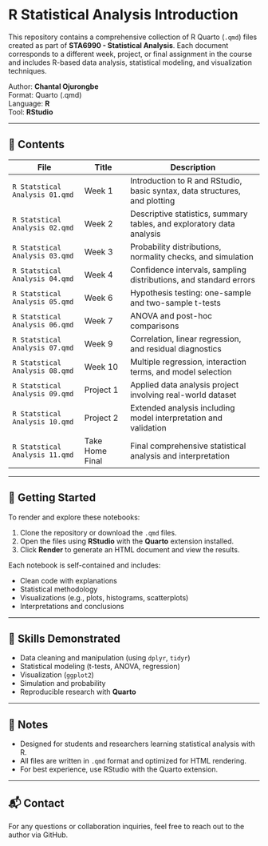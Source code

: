 # R Statistical Analysis Introduction

This repository contains a comprehensive collection of R Quarto (`.qmd`) files created as part of **STA6990 - Statistical Analysis**. Each document corresponds to a different week, project, or final assignment in the course and includes R-based data analysis, statistical modeling, and visualization techniques.

Author: **Chantal Ojurongbe**  
Format: Quarto (.qmd)   
Language: **R**  
Tool: **RStudio**

---

## 📁 Contents

| File | Title | Description |
|------|-------|-------------|
| `R Statstical Analysis 01.qmd` | Week 1 | Introduction to R and RStudio, basic syntax, data structures, and plotting |
| `R Statstical Analysis 02.qmd` | Week 2 | Descriptive statistics, summary tables, and exploratory data analysis |
| `R Statstical Analysis 03.qmd` | Week 3 | Probability distributions, normality checks, and simulation |
| `R Statstical Analysis 04.qmd` | Week 4 | Confidence intervals, sampling distributions, and standard errors |
| `R Statstical Analysis 05.qmd` | Week 6 | Hypothesis testing: one-sample and two-sample t-tests |
| `R Statstical Analysis 06.qmd` | Week 7 | ANOVA and post-hoc comparisons |
| `R Statstical Analysis 07.qmd` | Week 9 | Correlation, linear regression, and residual diagnostics |
| `R Statstical Analysis 08.qmd` | Week 10 | Multiple regression, interaction terms, and model selection |
| `R Statstical Analysis 09.qmd` | Project 1 | Applied data analysis project involving real-world dataset |
| `R Statstical Analysis 10.qmd` | Project 2 | Extended analysis including model interpretation and validation |
| `R Statstical Analysis 11.qmd` | Take Home Final | Final comprehensive statistical analysis and interpretation |

---

## 🚀 Getting Started

To render and explore these notebooks:

1. Clone the repository or download the `.qmd` files.
2. Open the files using **RStudio** with the **Quarto** extension installed.
3. Click **Render** to generate an HTML document and view the results.

Each notebook is self-contained and includes:
- Clean code with explanations
- Statistical methodology
- Visualizations (e.g., plots, histograms, scatterplots)
- Interpretations and conclusions

---

## 🧠 Skills Demonstrated

- Data cleaning and manipulation (using `dplyr`, `tidyr`)
- Statistical modeling (t-tests, ANOVA, regression)
- Visualization (`ggplot2`)
- Simulation and probability
- Reproducible research with **Quarto**

---

## 📌 Notes

- Designed for students and researchers learning statistical analysis with R.
- All files are written in `.qmd` format and optimized for HTML rendering.
- For best experience, use RStudio with the Quarto extension.

---

## 📬 Contact

For any questions or collaboration inquiries, feel free to reach out to the author via GitHub.
